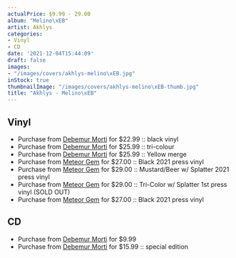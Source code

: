 ```yaml
---
actualPrice: $9.99 - 29.00
album: "Melino\xEB"
artist: Akhlys
categories:
- Vinyl
- CD
date: '2021-12-04T15:44:09'
draft: false
images:
- "/images/covers/akhlys-melino\xEB.jpg"
inStock: true
thumbnailImage: "/images/covers/akhlys-melino\xEB-thumb.jpg"
title: "Akhlys - Melino\xEB"
---
```


## Vinyl
* Purchase from [Debemur Morti](https://debemurmorti.aisamerch.com/item/93974) for $22.99 :: black vinyl
* Purchase from [Debemur Morti](https://debemurmorti.aisamerch.com/item/93977) for $25.99 :: tri-colour
* Purchase from [Debemur Morti](https://debemurmorti.aisamerch.com/item/98662) for $25.99 :: Yellow merge
* Purchase from [Meteor Gem](https://meteor-gem.com/products/akhlys-melinoe) for $27.00 :: Black 2021 press vinyl
* Purchase from [Meteor Gem](https://meteor-gem.com/products/akhlys-melinoe) for $29.00 :: Mustard/Beer w/ Splatter 2021 press vinyl
* Purchase from [Meteor Gem](https://meteor-gem.com/products/akhlys-melinoe) for $29.00 :: Tri-Color w/ Splatter 1st press vinyl (SOLD OUT)
* Purchase from [Meteor Gem](https://meteor-gem.com/products/akhlys-melinoe-lp) for $27.00 :: Black 2021 press vinyl
## CD
* Purchase from [Debemur Morti](https://debemurmorti.aisamerch.com/item/93978) for $9.99
* Purchase from [Debemur Morti](https://debemurmorti.aisamerch.com/item/93979) for $15.99 :: special edition
